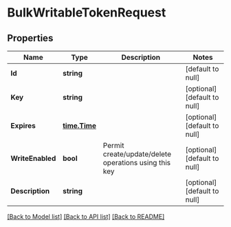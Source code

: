 # BulkWritableTokenRequest

## Properties
Name | Type | Description | Notes
------------ | ------------- | ------------- | -------------
**Id** | **string** |  | [default to null]
**Key** | **string** |  | [optional] [default to null]
**Expires** | [**time.Time**](time.Time.md) |  | [optional] [default to null]
**WriteEnabled** | **bool** | Permit create/update/delete operations using this key | [optional] [default to null]
**Description** | **string** |  | [optional] [default to null]

[[Back to Model list]](../README.md#documentation-for-models) [[Back to API list]](../README.md#documentation-for-api-endpoints) [[Back to README]](../README.md)

